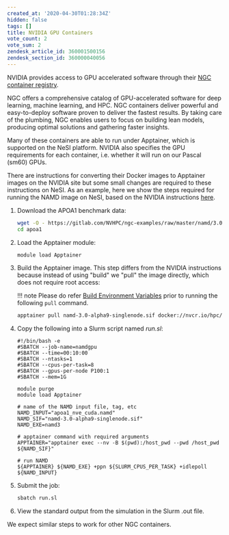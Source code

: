 ```yaml
---
created_at: '2020-04-30T01:28:34Z'
hidden: false
tags: []
title: NVIDIA GPU Containers
vote_count: 2
vote_sum: 2
zendesk_article_id: 360001500156
zendesk_section_id: 360000040056
---
```


NVIDIA provides access to GPU accelerated software through their
[NGC container registry](https://catalog.ngc.nvidia.com/containers).

NGC offers a comprehensive catalog of GPU-accelerated software for deep
learning, machine learning, and HPC. NGC containers deliver powerful and
easy-to-deploy software proven to deliver the fastest results. By taking
care of the plumbing, NGC enables users to focus on building lean
models, producing optimal solutions and gathering faster insights.

Many of these containers are able to run under Apptainer, which is
supported on the NeSI platform. NVIDIA also specifies the GPU
requirements for each container, i.e. whether it will run on our Pascal
(sm60) GPUs.

There are instructions for converting their Docker images to Apptainer
images on the NVIDIA site but some small changes are required to these
instructions on NeSI. As an example, here we show the steps required for
running the NAMD image on NeSI, based on the NVIDIA instructions
[here](https://ngc.nvidia.com/catalog/containers/hpc:namd).

1. Download the APOA1 benchmark data:

    ```sh
    wget -O - https://gitlab.com/NVHPC/ngc-examples/raw/master/namd/3.0/get_apoa1.sh | bash
    cd apoa1
    ```

2. Load the Apptainer module:

    ```sh
    module load Apptainer
    ```

3. Build the Apptainer image. This step differs from the NVIDIA
   instructions because instead of using "build" we "pull" the image
   directly, which does not require root access:

    !!! note
        Please do refer [Build Environment
        Variables](../../Scientific_Computing/Supported_Applications/Singularity.md#build-environment-variables)
        prior to running the following `pull` command.

    ```sh
    apptainer pull namd-3.0-alpha9-singlenode.sif docker://nvcr.io/hpc/namd:3.0-alpha9-singlenode
    ```

4. Copy the following into a Slurm script named *run.sl*:

    ```sl
    #!/bin/bash -e
    #SBATCH --job-name=namdgpu
    #SBATCH --time=00:10:00
    #SBATCH --ntasks=1
    #SBATCH --cpus-per-task=8
    #SBATCH --gpus-per-node P100:1
    #SBATCH --mem=1G

    module purge
    module load Apptainer

    # name of the NAMD input file, tag, etc
    NAMD_INPUT="apoa1_nve_cuda.namd"
    NAMD_SIF="namd-3.0-alpha9-singlenode.sif"
    NAMD_EXE=namd3

    # apptainer command with required arguments
    APPTAINER="apptainer exec --nv -B $(pwd):/host_pwd --pwd /host_pwd ${NAMD_SIF}"

    # run NAMD
    ${APPTAINER} ${NAMD_EXE} +ppn ${SLURM_CPUS_PER_TASK} +idlepoll ${NAMD_INPUT}
    ```

5. Submit the job:

    ```sh
    sbatch run.sl
    ```

6. View the standard output from the simulation in the Slurm .out file.

We expect similar steps to work for other NGC containers.
